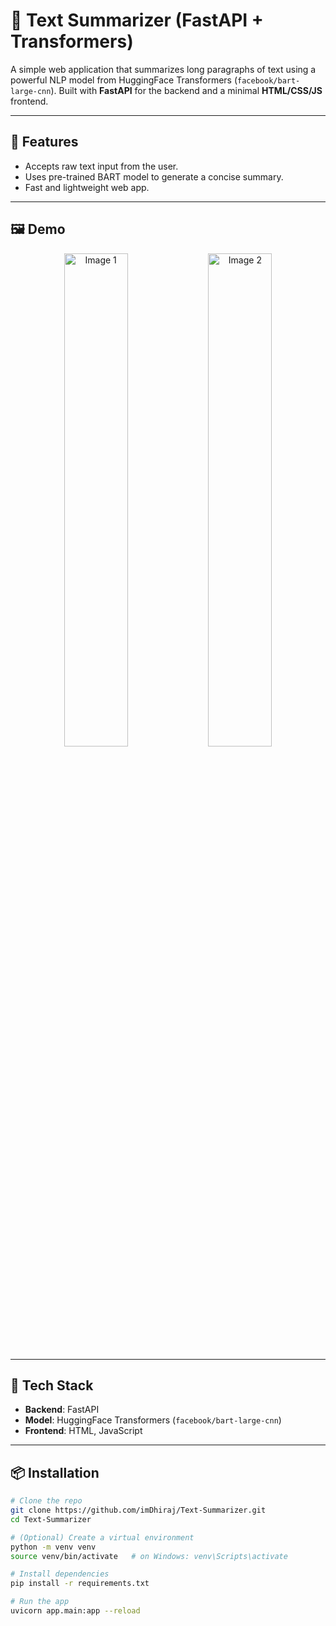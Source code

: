 # 📝 Text Summarizer (FastAPI + Transformers)

A simple web application that summarizes long paragraphs of text using a powerful NLP model from HuggingFace Transformers (`facebook/bart-large-cnn`). Built with **FastAPI** for the backend and a minimal **HTML/CSS/JS** frontend.

---

## 🚀 Features

- Accepts raw text input from the user.
- Uses pre-trained BART model to generate a concise summary.
- Fast and lightweight web app.


---

## 🖼️ Demo


<p align="center">
  <img src="https://github.com/user-attachments/assets/ccf9af44-e87a-47f3-b0e8-e37c2eecc7d0"  alt="Image 1" width="45%"/>
  <img src="https://github.com/user-attachments/assets/931bd638-8ca3-4f42-a45d-f82277bc0e45" alt="Image 2" width="45%"/>
</p>


---

## 🧠 Tech Stack

- **Backend**: FastAPI
- **Model**: HuggingFace Transformers (`facebook/bart-large-cnn`)
- **Frontend**: HTML, JavaScript


---

## 📦 Installation

```bash
# Clone the repo
git clone https://github.com/imDhiraj/Text-Summarizer.git
cd Text-Summarizer

# (Optional) Create a virtual environment
python -m venv venv
source venv/bin/activate   # on Windows: venv\Scripts\activate

# Install dependencies
pip install -r requirements.txt

# Run the app
uvicorn app.main:app --reload

